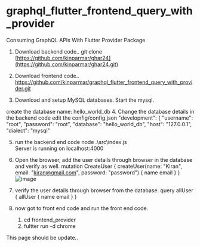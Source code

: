 # graphql_flutter_frontend_query_with_provider
Consuming GraphQL APIs With Flutter Provider Package


1. Download backend code..
git clone [https://github.com/kinparmar/ghar24](https://github.com/kinparmar/ghar24.git)

2. Download frontend code..
https://github.com/kinparmar/graphql_flutter_frontend_query_with_provider.git

3. Download and setup MySQL databases.
  Start the mysql.
  
  create the database name: 
  hello_world_db
4. Change the database details in the backend code 
  edit the config/config.json
  "development": {
    "username": "root",
    "password": "root",
    "database": "hello_world_db",
    "host": "127.0.0.1",
    "dialect": "mysql"

5. run the backend end code
   node .\src\index.js  
   Server is running on localhost:4000
6. Open the browser, add the user details through browser in the database and verify as well.
     mutation CreateUser {
      createUser(name: "Kiran", email: "kiran@gmail.com", 
      password: "password") {
        name
        email
      }
    }
![image](https://github.com/kinparmar/graphql_flutter_frontend_query_with_provider/assets/119789351/41fb94a6-6b21-4df3-9813-521f325b611d)

7. verify the user details through browser from the database.
   query allUser {
      allUser {
        name
        email
      }
    }
8. now got to front end code and run the front end code.
   1. cd frontend_provider
   2. fultter run -d chrome


  This page should be update..
